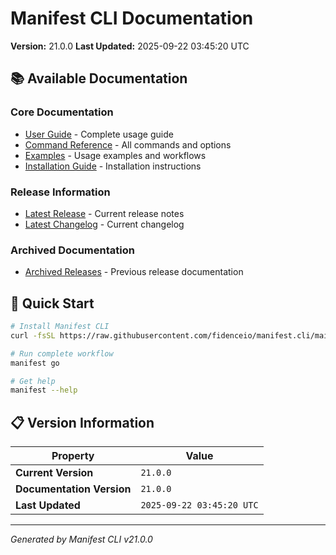 # Manifest CLI Documentation

**Version:** 21.0.0
**Last Updated:** 2025-09-22 03:45:20 UTC

## 📚 Available Documentation

### Core Documentation
- [User Guide](USER_GUIDE.md) - Complete usage guide
- [Command Reference](COMMAND_REFERENCE.md) - All commands and options
- [Examples](EXAMPLES.md) - Usage examples and workflows
- [Installation Guide](INSTALLATION.md) - Installation instructions

### Release Information
- [Latest Release](RELEASE_v21.0.0.md) - Current release notes
- [Latest Changelog](CHANGELOG_v21.0.0.md) - Current changelog

### Archived Documentation
- [Archived Releases](zArchive/) - Previous release documentation

## 🚀 Quick Start

```bash
# Install Manifest CLI
curl -fsSL https://raw.githubusercontent.com/fidenceio/manifest.cli/main/install-cli.sh | bash

# Run complete workflow
manifest go

# Get help
manifest --help
```

## 📋 Version Information

| Property | Value |
|----------|-------|
| **Current Version** | `21.0.0` |
| **Documentation Version** | `21.0.0` |
| **Last Updated** | `2025-09-22 03:45:20 UTC` |

---
*Generated by Manifest CLI v21.0.0*
